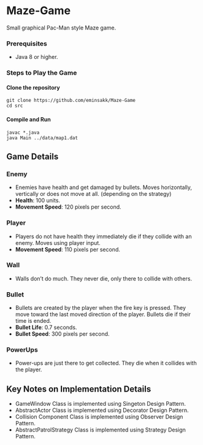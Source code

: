 # Maze-Game
Small graphical Pac-Man style Maze game.

### Prerequisites

* Java 8 or higher.


### Steps to Play the Game

#### Clone the repository 
    git clone https://github.com/eminsakk/Maze-Game
    cd src
#### Compile and Run
    javac *.java
    java Main ../data/map1.dat

## Game Details

### Enemy
* Enemies have health and get damaged by bullets. Moves horizontally, vertically or does not
move at all. (depending on the strategy)
* **Health**: 100 units.
* **Movement Speed**: 120 pixels per second.

### Player
* Players do not have health they immediately die if they collide with an enemy. Moves using
player input.
* **Movement Speed**: 110 pixels per second.

### Wall 
* Walls don’t do much. They never die, only there to collide with others.

### Bullet
* Bullets are created by the player when the fire key is pressed. They move toward the last moved
direction of the player. Bullets die if their time is ended.
* **Bullet Life**: 0.7 seconds.
* **Bullet Speed**: 300 pixels per second.

### PowerUps
* Power-ups are just there to get collected. They die when it collides with the player.


## Key Notes on Implementation Details
* GameWindow Class is implemented using  Singeton Design Pattern.
* AbstractActor Class is implemented using Decorator Design Pattern.
* Collision Component Class is implemented using Observer Design Pattern.
* AbstractPatrolStrategy Class is implemented using Strategy Design Pattern.

